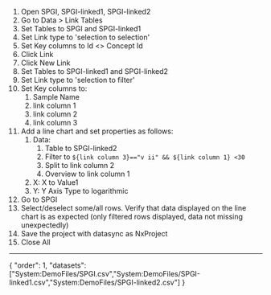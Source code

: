 1. Open SPGI, SPGI-linked1, SPGI-linked2
1. Go to  Data > Link Tables
1. Set Tables to SPGI and SPGI-linked1
1. Set Link type to  'selection to selection' 
1. Set  Key columns to  Id <> Concept Id
1. Click  Link
1. Click New Link
1. Set Tables to SPGI-linked1 and SPGI-linked2
1. Set Link type to  'selection to filter' 
1. Set Key columns to: 
   1. Sample Name
   1. link column 1
   1. link column 2
   1. link column 3
1. Add a line chart and set properties as follows:
   1. Data:
      1. Table to SPGI-linked2
      1. Filter to `${link column 3}=="v ii" && ${link column 1} <30`
      1. Split to link column 2
      1. Overview to link column 1
   1. X: X to Value1
   1. Y: Y Axis Type to logarithmic
1. Go to SPGI
1. Select/deselect some/all rows. Verify that data displayed on the line chart is as expected (only filtered rows displayed, data not missing unexpectedly)
1. Save the project with datasync as NxProject
1. Close All
---
{
  "order": 1,
  "datasets": ["System:DemoFiles/SPGI.csv","System:DemoFiles/SPGI-linked1.csv","System:DemoFiles/SPGI-linked2.csv"]
}